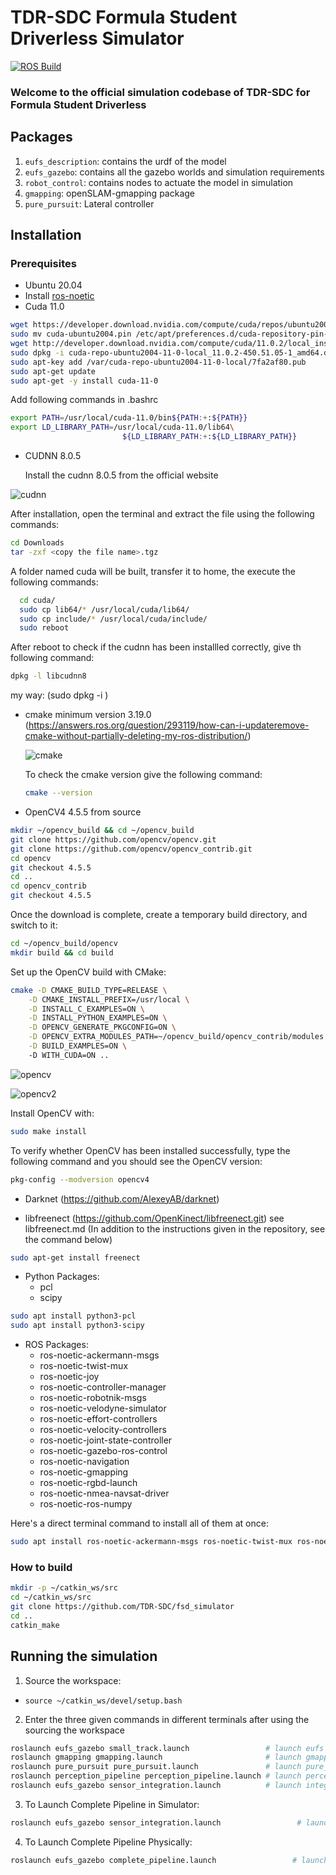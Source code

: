 # TDR-SDC Formula Student Driverless Simulator
[![ROS Build](https://github.com/TDR-SDC/fsd_simulator/actions/workflows/test_build.yml/badge.svg?branch=master)](https://github.com/TDR-SDC/fsd_simulator/actions/workflows/test_build.yml)
### Welcome to the official simulation codebase of TDR-SDC for Formula Student Driverless

## Packages
1. `eufs_description`: contains the urdf of the model
2. `eufs_gazebo`: contains all the gazebo worlds and simulation requirements
3. `robot_control`: contains nodes to actuate the model in simulation
4. `gmapping`: openSLAM-gmapping package
5. `pure_pursuit`: Lateral controller

## Installation
### Prerequisites

- Ubuntu 20.04
- Install [ros-noetic](http://wiki.ros.org/noetic/Installation/Ubuntu)
- Cuda 11.0
```bash
wget https://developer.download.nvidia.com/compute/cuda/repos/ubuntu2004/x86_64/cuda-ubuntu2004.pin
sudo mv cuda-ubuntu2004.pin /etc/apt/preferences.d/cuda-repository-pin-600
wget http://developer.download.nvidia.com/compute/cuda/11.0.2/local_installers/cuda-repo-ubuntu2004-11-0-local_11.0.2-450.51.05-1_amd64.deb
sudo dpkg -i cuda-repo-ubuntu2004-11-0-local_11.0.2-450.51.05-1_amd64.deb
sudo apt-key add /var/cuda-repo-ubuntu2004-11-0-local/7fa2af80.pub
sudo apt-get update
sudo apt-get -y install cuda-11-0
```
Add following commands in .bashrc
```bash
export PATH=/usr/local/cuda-11.0/bin${PATH:+:${PATH}}
export LD_LIBRARY_PATH=/usr/local/cuda-11.0/lib64\
                         ${LD_LIBRARY_PATH:+:${LD_LIBRARY_PATH}}
```
- CUDNN 8.0.5 
 
  Install the cudnn 8.0.5 from the official website 
    
![cudnn](https://user-images.githubusercontent.com/99531399/227703445-35a36155-f8a0-47b4-a4fc-5b7f0d956728.png)

After installation, open the terminal and extract the file using the following commands:
```bash
cd Downloads
tar -zxf <copy the file name>.tgz

```
A folder named cuda will be built, transfer it to home, the execute the following commands:

```bash
  cd cuda/
  sudo cp lib64/* /usr/local/cuda/lib64/
  sudo cp include/* /usr/local/cuda/include/
  sudo reboot 
```
After reboot to check if the cudnn has been installled correctly, give th following command:
```bash 
dpkg -l libcudnn8
```
my way:
(sudo dpkg -i <path-to-cudnn-deb-file>)


- cmake minimum version 3.19.0 (https://answers.ros.org/question/293119/how-can-i-updateremove-cmake-without-partially-deleting-my-ros-distribution/)

   ![cmake](https://user-images.githubusercontent.com/99531399/227709016-9fabed4f-eb7e-4745-8a11-b1a81d990f75.png)
   
  To check the cmake version give the following command:
  ```bash
  cmake --version
  ```

- OpenCV4 4.5.5 from source

```bash
mkdir ~/opencv_build && cd ~/opencv_build
git clone https://github.com/opencv/opencv.git
git clone https://github.com/opencv/opencv_contrib.git
cd opencv
git checkout 4.5.5
cd ..
cd opencv_contrib
git checkout 4.5.5
```
Once the download is complete, create a temporary build directory, and switch to it:
```bash
cd ~/opencv_build/opencv
mkdir build && cd build
```
Set up the OpenCV build with CMake:

```bash
cmake -D CMAKE_BUILD_TYPE=RELEASE \
    -D CMAKE_INSTALL_PREFIX=/usr/local \
    -D INSTALL_C_EXAMPLES=ON \
    -D INSTALL_PYTHON_EXAMPLES=ON \
    -D OPENCV_GENERATE_PKGCONFIG=ON \
    -D OPENCV_EXTRA_MODULES_PATH=~/opencv_build/opencv_contrib/modules \
    -D BUILD_EXAMPLES=ON \ 
    -D WITH_CUDA=ON ..
```

![opencv](https://user-images.githubusercontent.com/99531399/227763042-1aa08ddf-08f9-4ad2-91ab-62c8117cf0d9.png)

![opencv2](https://user-images.githubusercontent.com/99531399/227763116-3187e144-822c-4b9a-802c-e7b60934eb3e.png)

Install OpenCV with:
```bash 
sudo make install
```
To verify whether OpenCV has been installed successfully, type the following command and you should see the OpenCV version:

```bash
pkg-config --modversion opencv4
```

- Darknet (https://github.com/AlexeyAB/darknet)

- libfreenect (https://github.com/OpenKinect/libfreenect.git) see libfreenect.md (In addition to the instructions given in the repository, see the command below)
```bash
sudo apt-get install freenect
```
- Python Packages:
  - pcl
  - scipy 
```bash
sudo apt install python3-pcl
sudo apt install python3-scipy
```
-  ROS Packages:
    - ros-noetic-ackermann-msgs
    - ros-noetic-twist-mux
    - ros-noetic-joy
    - ros-noetic-controller-manager
    - ros-noetic-robotnik-msgs
    - ros-noetic-velodyne-simulator
    - ros-noetic-effort-controllers
    - ros-noetic-velocity-controllers
    - ros-noetic-joint-state-controller
    - ros-noetic-gazebo-ros-control
    - ros-noetic-navigation
    - ros-noetic-gmapping
    - ros-noetic-rgbd-launch
    - ros-noetic-nmea-navsat-driver
    - ros-noetic-ros-numpy

Here's a direct terminal command to install all of them at once:
```bash
sudo apt install ros-noetic-ackermann-msgs ros-noetic-twist-mux ros-noetic-joy ros-noetic-controller-manager ros-noetic-velodyne-simulator ros-noetic-effort-controllers ros-noetic-velocity-controllers ros-noetic-joint-state-controller ros-noetic-gazebo-ros-control ros-noetic-navigation ros-noetic-gmapping ros-noetic-rgbd-launch ros-noetic-nmea-navsat-driver ros-noetic-ros-numpy
```

### How to build
```bash
mkdir -p ~/catkin_ws/src
cd ~/catkin_ws/src
git clone https://github.com/TDR-SDC/fsd_simulator
cd ..
catkin_make
```

## Running the simulation
1. Source the workspace:

- ```source ~/catkin_ws/devel/setup.bash```

2. Enter the three given commands in different terminals after using the sourcing the workspace
```bash
roslaunch eufs_gazebo small_track.launch                 # launch eufs simulator
roslaunch gmapping gmapping.launch                       # launch gmapping
roslaunch pure_pursuit pure_pursuit.launch               # launch pure_pursuit controller
roslaunch perception_pipeline perception_pipeline.launch # launch perception YOLOv4 tiny pipeline
roslaunch eufs_gazebo sensor_integration.launch          # launch integrated pipeline
```
3. To Launch Complete Pipeline in Simulator:
```bash
roslaunch eufs_gazebo sensor_integration.launch                 # launch Complete Pipeline
``` 
4. To Launch Complete Pipeline Physically:
```bash
roslaunch eufs_gazebo complete_pipeline.launch                 # launch Complete Pipeline
``` 
